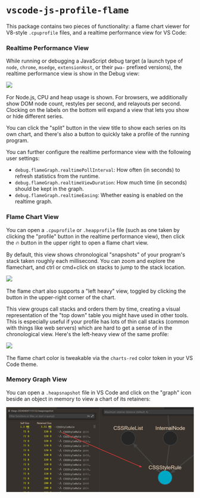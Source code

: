 # `vscode-js-profile-flame`

This package contains two pieces of functionality: a flame chart viewer for V8-style `.cpuprofile` files, and a realtime performance view for VS Code:

### Realtime Performance View

While running or debugging a JavaScript debug target (a launch type of `node`, `chrome`, `msedge`, `extensionHost`, or their `pwa-` prefixed versions), the realtime performance view is show in the Debug view:

![](https://github.com/microsoft/vscode-js-profile-visualizer/raw/HEAD/packages/vscode-js-profile-flame/resources/realtime-view.png)

For Node.js, CPU and heap usage is shown. For browsers, we additionally show DOM node count, restyles per second, and relayouts per second. Clocking on the labels on the bottom will expand a view that lets you show or hide different series.

You can click the "split" button in the view title to show each series on its own chart, and there's also a button to quickly take a profile of the running program.

You can further configure the realtime performance view with the following user settings:

- `debug.flameGraph.realtimePollInterval`: How often (in seconds) to refresh statistics from the runtime.
- `debug.flameGraph.realtimeViewDuration`: How much time (in seconds) should be kept in the graph.
- `debug.flameGraph.realtimeEasing`: Whether easing is enabled on the realtime graph.

### Flame Chart View

You can open a `.cpuprofile` or `.heapprofile` file (such as one taken by clicking the "profile" button in the realtime performance view), then click the 🔥 button in the upper right to open a flame chart view.

By default, this view shows chronological "snapshots" of your program's stack taken roughly each millisecond. You can zoom and explore the flamechart, and ctrl or cmd+click on stacks to jump to the stack location.

![](https://github.com/microsoft/vscode-js-profile-visualizer/raw/HEAD/packages/vscode-js-profile-flame/resources/flame-chrono.png)

The flame chart also supports a "left heavy" view, toggled by clicking the button in the upper-right corner of the chart.

This view groups call stacks and orders them by time, creating a visual representation of the "top down" table you might have used in other tools. This is especially useful if your profile has lots of thin call stacks (common with things like web servers) which are hard to get a sense of in the chronological view. Here's the left-heavy view of the same profile:

![](https://github.com/microsoft/vscode-js-profile-visualizer/raw/HEAD/packages/vscode-js-profile-flame/resources/flame-leftheavy.png)

The flame chart color is tweakable via the `charts-red` color token in your VS Code theme.

### Memory Graph View

You can open a `.heapsnapshot` file in VS Code and click on the "graph" icon beside an object in memory to view a chart of its retainers:

![](https://github.com/microsoft/vscode-js-profile-visualizer/raw/HEAD/packages/vscode-js-profile-flame/resources/retainers.png)
